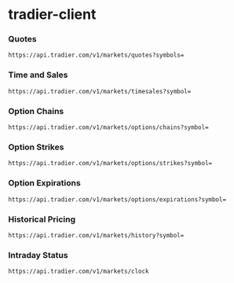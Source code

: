 # tradier-client


### Quotes ###

`https://api.tradier.com/v1/markets/quotes?symbols=`


### Time and Sales ### 

`https://api.tradier.com/v1/markets/timesales?symbol=`


### Option Chains ###

`https://api.tradier.com/v1/markets/options/chains?symbol=`


### Option Strikes ### 

`https://api.tradier.com/v1/markets/options/strikes?symbol=`


### Option Expirations ###

`https://api.tradier.com/v1/markets/options/expirations?symbol=`


### Historical Pricing ###
`https://api.tradier.com/v1/markets/history?symbol=`


### Intraday Status ###

`https://api.tradier.com/v1/markets/clock`



